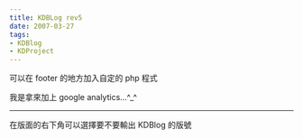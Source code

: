 ```yaml
---
title: KDBLog rev5
date: 2007-03-27
tags:
- KDBlog
- KDProject
---
```

可以在 footer 的地方加入自定的 php 程式

我是拿來加上 google analytics...^_^

---

在版面的右下角可以選擇要不要輸出 KDBlog 的版號

